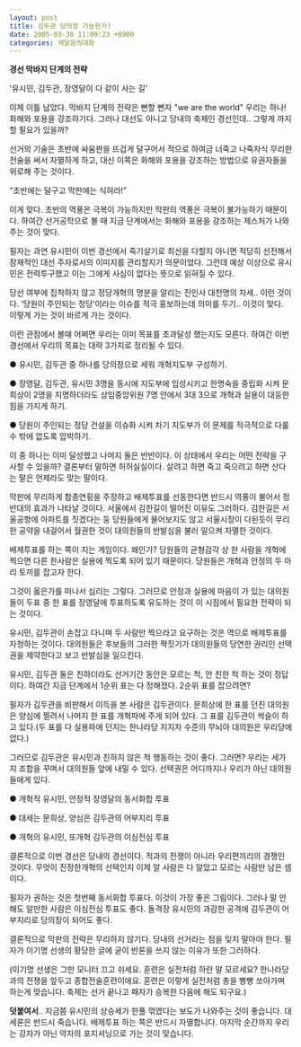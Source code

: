 ```yaml
---
layout: post
title: 김두관 당의장 가능한가?
date: 2005-03-30 11:09:23 +0900
categories: 깨달음의대화
---
```

**경선 막바지 단계의 전략**

'유시민, 김두관, 장영달이 다 같이 사는 길'



이제 이틀 남았다. 막바지 단계의 전략은 뻔할 뻔자 "we are the world" 우리는 하나! 화해와 포용을 강조하기다. 그러나 대선도 아니고 당내의 축제인 경선인데.. 그렇게 까지 할 필요가 있을까? 



선거의 기술은 초반에 싸움판을 뜨겁게 달구어서 적으로 하여금 너죽고 나죽자식 무리한 전술을 써서 자멸하게 하고, 대신 이쪽은 화해와 포용을 강조하는 방법으로 유권자들을 위로해 주는 것이다. 



“초반에는 달구고 막판에는 식혀라!”



이게 맞다. 초반의 역풍은 극복이 가능하지만 막판의 역풍은 극복이 불가능하기 때문이다. 하여간 선거공학으로 볼 때 지금 단계에서는 화해와 포용을 강조하는 제스처가 나와주는 것이 맞다. 



필자는 과연 유시민이 이번 경선에서 죽기살기로 최선을 다할지 아니면 적당히 선전해서 잠재적인 대선 주자로서의 이미지를 관리할지가 의문이었다. 그런데 예상 이상으로 유시민은 전력투구했고 이는 그에게 사심이 없다는 뜻으로 읽혀질 수 있다.



당선 여부에 집착하지 않고 정당개혁의 명분을 알리는 진인사 대천명의 자세.. 이런 것이다. ‘당원이 주인되는 정당’이라는 이슈를 적극 홍보하는데 의미를 두기.. 이것이 맞다. 이렇게 가는 것이 바르게 가는 것이다. 



이런 관점에서 볼때 어쩌면 우리는 이미 목표를 초과달성 했는지도 모른다. 하여간 이번 경선에서 우리의 목표는 대략 3가지로 정리될 수 있다.



● 유시민, 김두관 중 하나를 당의장으로 세워 개혁지도부 구성하기.



● 장영달, 김두관, 유시민 3명을 동시에 지도부에 입성시키고 한명숙을 중립화 시켜 문희상이 2명을 지명하더라도 상임중앙위원 7명 안에서 3대 3으로 개혁과 실용이 대등한 힘을 가지게 하기.



● 당원이 주인되는 정당 건설을 이슈화 시켜 차기 지도부가 이 문제를 적극적으로 다룰 수 밖에 없도록 압박하기.



이 중 하나는 이미 달성했고 나머지 둘은 반반이다. 이 상태에서 우리는 어떤 전략을 구사할 수 있을까? 결론부터 말하면 허허실실이다. 살려고 하면 죽고 죽으려고 하면 산다는 말은 언제라도 맞는 말이다. 



막판에 무리하게 합종연횡을 주장하고 배제투표를 선동한다면 반드시 역풍이 불어서 정반대의 효과가 나타날 것이다. 서울에서 김한길이 떨어진 이유도 그러하다. 김한길은 서울공항에 아파트를 짓겠다는 둥 당원들에게 물어보지도 않고 서울시장이 다된듯이 무리한 공약을 내걸어서 월권한 것이 대의원들의 반발심을 불러 일으켜 자멸한 것이다.



배제투표를 하는 쪽이 지는 게임이다. 왜인가? 당원들의 균형감각 상 한 사람을 개혁에 찍으면 다른 한사람은 실용에 찍도록 되어 있기 때문이다. 당원들은 개혁과 안정의 두 마리 토끼를 잡고자 한다. 



그것이 옳은가를 떠나서 심리는 그렇다. 그러므로 안정과 실용에 마음이 가 있는 대의원들이 두표 중 한 표를 장영달에 투표하도록 유도하는 것이 이 시점에서 필요한 전략이 되는 것이다. 



유시민, 김두관이 손잡고 다니며 두 사람만 찍으라고 요구하는 것은 역으로 배제투표를 자청하는 것이다. 대의원들은 후보들의 그러한 짝짓기가 대의원들의 당연한 권리인 선택권을 제약한다고 보고 반발심을 일으킨다. 



유시민, 김두관 둘은 친하더라도 선거기간 동안은 모르는 척, 안 친한 척 하는 것이 정답이다. 하여간 지금 단계에서 1순위 표는 다 정해졌다. 2순위 표를 잡으려면? 



필자가 김두관을 비판해서 이득을 본 사람은 김두관이다. 문희상에 한 표를 던진 대의원은 양심에 찔려서 나머지 한 표를 개혁파에 주게 되어 있다. 그 표를 김두관이 싹슬이 하고 있다.(두 표를 다 실용파에 던지는 한나라당 지지자 수준의 무뇌아 대의원은 우리당에 없다.)



그러므로 김두관은 유시민과 친하지 않은 척 행동하는 것이 좋다. 그러면? 우리는 세가지 조합을 꾸며서 대의원들 앞에 내밀 수 있다. 선택권은 어디까지나 우리가 아닌 대의원들에게 있다.



● 개혁적 유시민, 안정적 장영달의 동서화합 투표

● 대세는 문희상, 양심은 김두관의 어부지리 투표

● 개혁의 유시민, 또개혁 김두관의 이심전심 투표



결론적으로 이번 경선은 당내의 경선이다. 적과의 전쟁이 아니라 우리편끼리의 경쟁인 것이다. 무엇이 진정한개혁의 선택인지 이제 알 사람은 다 알았고 모르는 사람만 남은 셈이다. 



필자가 권하는 것은 첫번째 동서화합 투표다. 이것이 가장 좋은 그림이다. 그러나 말 안해도 알만한 사람은 이심전심 투표도 좋다. 돌격장 유시민의 과감한 공격에 김두관이 어부지리로 당의장이 되어도 좋다. 



결론적으로 막판의 전략은 무리하지 않기다. 당내의 선거라는 점을 잊지 말아야 한다. 필자가 이기명 선생의 황당한 글에 굳이 반론을 쓰지 않는 이유가 또한 그러하다.

(이기명 선생은 그만 모니터 끄고 쉬세요. 훈련은 실전처럼 하란 말 모르세요? 한나라당과의 전쟁을 앞두고 종합전술훈련이에요. 훈련은 이렇게 실전처럼 총을 빵빵 쏘아가며 하는게 맞습니다. 축제는 선거 끝나고 패자가 승복한 다음에 해도 되구요.) 



**덧붙여서**.. 지금쯤 유시민의 상승세가 한풀 꺾였다는 보도가 나와주는 것이 좋습니다. 대세론은 반드시 죽습니다. 배제투표 하는 쪽은 반드시 자멸합니다. 마지막 순간까지 우리는 강자가 아닌 약자의 포지셔닝으로 가는 것이 맞습니다.